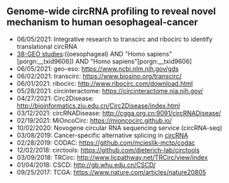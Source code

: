 ## Genome-wide circRNA profiling to reveal novel mechanism to human oesophageal-cancer 

* 06/05/2021: Integrative research to transcirc and ribocirc to identify translational circRNA
* [38-GEO studies](https://github.com/biomedscience/hCIRC/blob/main/data-raw/geo-eso-gds_result-JUNE-05-2021.txt):((oesophageal) AND "Homo sapiens"[porgn:__txid9606]) AND "Homo sapiens"[porgn:__txid9606] 
* 06/05/2021: geo-eso: https://www.ncbi.nlm.nih.gov/gds
* 06/02/2021: transcirc: https://www.biosino.org/transcirc/
* 06/01/2021: ribocirc: http://www.ribocirc.com/download.html
* 05/28/2021: circinteractome: https://circinteractome.nia.nih.gov/
* 04/27/2021: Circ2Disease: http://bioinformatics.zju.edu.cn/Circ2Disease/index.html
* 03/12/2021: circRNADisease: http://cgga.org.cn:9091/circRNADisease/
* 02/19/2021: MiOncoCirc: https://mioncocirc.github.io/
* 10/02/2020: Novogene circular RNA sequencing service (circRNA-seq)
* 03/08/2019: Cancer-specific alternative splicing in [circRNA](https://academic.oup.com/bib/article/20/6/2327/5089935?login=true)
* 02/28/2019: CODAC: https://github.com/mcieslik-mctp/codac
* 12/02/2018: circtools: https://github.com/dieterich-lab/circtools
* 03/09/2018: TRCirc: http://www.licpathway.net/TRCirc/view/index
* 01/04/2018: CSCD: http://gb.whu.edu.cn/CSCD/
* 09/25/2017: TCGA: https://www.nature.com/articles/nature20805

